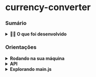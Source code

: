 # currency-converter


### Sumário

<details>
  <summary><strong>👨‍💻 O que foi desenvolvido</strong></summary><br />

  Neste projeto você vai ver uma casa de câmbio:

  - Um formulário simples de Inputs de entrada de Moedas;
  - A aplicação consumindo serviços de uma API;
  - Uma aplicação responsiva;
</details>

### Orientações

<details>
  <summary><strong>Rodando na sua máquina</strong></summary><br />

1. Clone o repositório

	*  Use o comando: `git@github.com:DenisDaros/currency-converter.git`

2. Instale as dependências

	* Para isso, use o seguinte comando: `npm install`

3. Rode a aplicação 

	* Para isso, use o seguinte comando: `npm run dev`
</details>

<details>
  <summary><strong>API</strong></summary><br />

API é a sigla para "Interface de Programação de Aplicativos" (em inglês, Application Programming Interface). Uma API é um conjunto de regras e protocolos que permite que diferentes softwares se comuniquem e interajam entre si. Ela define os métodos e as estruturas de dados que os desenvolvedores podem usar para acessar as funcionalidades de um sistema, serviço ou aplicativo específico, sem precisar conhecer os detalhes internos da implementação.

As APIs são usadas para permitir a integração entre diferentes sistemas e aplicativos, tornando possível que eles compartilhem informações, executem ações e troquem dados de forma eficiente. Por exemplo, muitos aplicativos móveis usam APIs para se conectar a serviços web, como redes sociais, serviços de mapas, previsão do tempo, pagamentos online, entre outros.

As APIs podem ser públicas, disponíveis para qualquer desenvolvedor usar, ou privadas, restritas a um grupo específico de desenvolvedores ou a uma organização. Elas desempenham um papel fundamental na criação de ecossistemas de software, permitindo que aplicativos de terceiros ampliem e aprimorem a funcionalidade de outros aplicativos e serviços.

Em resumo, uma API é uma ponte de comunicação que permite que diferentes softwares interajam e cooperem, tornando possível a criação de sistemas mais complexos e integrados.
</details>
<details>
  <summary><strong>Explorando main.js</strong></summary><br />

1. Importa a biblioteca SweetAlert2 (Swal) para exibir mensagens de erro.

  *  `import Swal from 'sweetalert2';`

2. Define três funções: fetchCurrencyConversion, displayConversionResult, e handleError. Cada uma delas executa uma parte específica da lógica do programa.

  *  `fetchCurrencyConversion()`
  *  `displayConversionResult()`
  *  `handleError()`  

3. O evento window.onload é acionado quando a página HTML está totalmente carregada.

  *  `window.onload = () => {...}`

4. Obtém referências para elementos HTML relevantes, como campos de entrada, botões e elementos de exibição de resultados.

  *  `const coin1 = document.querySelector('#input-coin1');`
  *  `const coin2 = document.querySelector('#input-coin2');` 
  *  `const value = document.querySelector('#input-value');` 
  *  `const areaResponse = document.querySelector('#areaResponse');` 
  *  `const button = document.querySelector('#btt');`

5. Adiciona um ouvinte de eventos de clique ao botão "btt".

  *  ` button.addEventListener('click', (event) => {...});`

6. Quando o botão é clicado, a função fetchCurrencyConversion é chamada para obter a conversão de moedas da API.

  *  `fetchCurrencyConversion(value.value, coin1.value, coin2.value)`

7. Se a chamada à API for bem-sucedida, a função displayConversionResult é chamada para exibir o resultado no elemento areaResponse.

  *  `.then(displayConversionResult)`

8. Se ocorrer algum erro durante a chamada à API, a função handleError é chamada para exibir uma mensagem de erro usando o SweetAlert2 (Swal).

  *  `.catch(handleError);`

</details>
